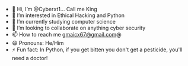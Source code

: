 - 👋 Hi, I’m @Cyberxt1... Call me King
- 👀 I’m interested in Ethical Hacking and Python
- 🌱 I’m currently studying computer science 
- 💞️ I’m looking to collaborate on anything cyber security
- 📫 How to reach me gmaicx67@gmail.com@
- 😄 Pronouns: He/Him
- ⚡ Fun fact: In Python, if you get bitten you don't get a pesticide, you'll need a doctor!
<!---
Cyberxt1/Cyberxt1 is a ✨ special ✨ repository because its `README.md` (this file) appears on your GitHub profile.
You can click the Preview link to take a look at your changes.
--->
